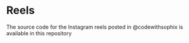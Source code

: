 # Reels
The source code for the Instagram reels posted in @codewithsophix is available in this repository
